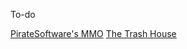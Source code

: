 To-do

[PirateSoftware's MMO](https://blockgame.info/)
[The Trash House](https://sweaty.balls.ac/#)

